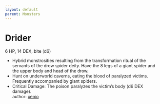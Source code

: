```yaml
---
layout: default
parent: Monsters 
--- 
```

# Drider
6 HP, 14 DEX, bite (d6)  
- Hybrid monstrosities resulting from the transformation ritual of the servants of the drow spider deity.   Have the 8 legs of a giant spider and the upper body and head of the drow.  
- Hunt on underworld caverns, eating the blood of paralyzed victims.   Frequently accompanied by giant spiders.  
- Critical Damage: The poison paralyzes the victim’s body (d6 DEX damage).  
author: [xenio](https://xenioinabottle.blogspot.com) 

